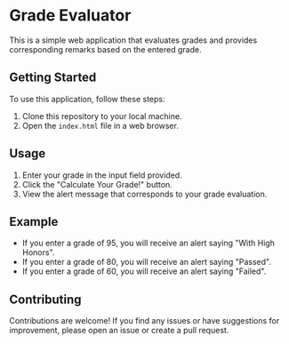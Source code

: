 # Grade Evaluator

This is a simple web application that evaluates grades and provides corresponding remarks based on the entered grade.

## Getting Started

To use this application, follow these steps:

1. Clone this repository to your local machine.
2. Open the `index.html` file in a web browser.

## Usage

1. Enter your grade in the input field provided.
2. Click the "Calculate Your Grade!" button.
3. View the alert message that corresponds to your grade evaluation.

## Example

- If you enter a grade of 95, you will receive an alert saying "With High Honors".
- If you enter a grade of 80, you will receive an alert saying "Passed".
- If you enter a grade of 60, you will receive an alert saying "Failed".

## Contributing

Contributions are welcome! If you find any issues or have suggestions for improvement, please open an issue or create a pull request.